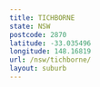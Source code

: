 ```yaml
---
title: TICHBORNE
state: NSW
postcode: 2870
latitude: -33.035496
longitude: 148.16819
url: /nsw/tichborne/
layout: suburb
---
```


